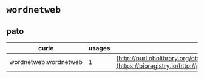 # `wordnetweb`
## pato
| curie                 |   usages | nodes                                                                                                             |
|-----------------------|----------|-------------------------------------------------------------------------------------------------------------------|
| wordnetweb:wordnetweb |        1 | [http://purl.obolibrary.org/obo/PATO:0002426](https://bioregistry.io/http://purl.obolibrary.org/obo/PATO:0002426) |
